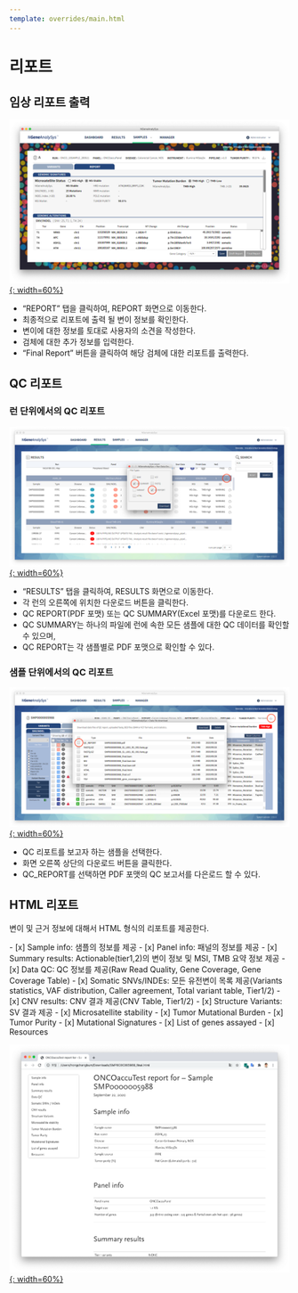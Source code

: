 ```yaml
---
template: overrides/main.html
---
```

# 리포트

## 임상 리포트 출력


[![release_01][1]{: width=60%}][1]

  [1]: ../../../assets/screenshots/f_05.png  

- “REPORT” 탭을 클릭하여, REPORT 화면으로 이동한다. 
- 최종적으로 리포트에 출력 될 변이 정보를 확인한다.
- 변이에 대한 정보를 토대로 사용자의 소견을 작성한다.
- 검체에 대한 추가 정보를 입력한다.
- “Final Report” 버튼을 클릭하여 해당 검체에 대한 리포트를 출력한다.

## QC 리포트

### 런 단위에서의 QC 리포트

[![release_01][2]{: width=60%}][2]

  [2]: ../../../assets/screenshots/f_07_01.png  

- “RESULTS” 탭을 클릭하여, RESULTS 화면으로 이동한다. 
- 각 런의 오른쪽에 위치한 다운로드 버튼을 클릭한다.
- QC REPORT(PDF 포맷) 또는 QC SUMMARY(Excel 포맷)를 다운로드 한다.
- QC SUMMARY는 하나의 파일에 런에 속한 모든 샘플에 대한 QC 데이터를 확인할 수 있으며,
- QC REPORT는 각 샘플별로 PDF 포맷으로 확인할 수 있다.

### 샘플 단위에서의 QC 리포트


[![release_01][3]{: width=60%}][3]

  [3]: ../../../assets/screenshots/f_07_02.png  

- QC 리포트를 보고자 하는 샘플을 선택한다.
- 화면 오른쪽 상단의 다운로드 버튼을 클릭한다.
- QC_REPORT를 선택하면 PDF 포맷의 QC 보고서를 다은로드 할 수 있다.

## HTML 리포트
변이 및 근거 정보에 대해서 HTML 형식의 리포트를 제공한다.

<div class="tx-columns" markdown="1">
- [x] Sample info: 샘플의 정보를 제공
- [x] Panel info: 패널의 정보를 제공
- [x] Summary results: Actionable(tier1,2)의 변이 정보 및 MSI, TMB 요약 정보 제공
- [x] Data QC: QC 정보를 제공(Raw Read Quality, Gene Coverage, Gene Coverage Table)
- [x] Somatic SNVs/INDEs: 모든 유전변이 목록 제공(Variants statistics, VAF distribution, Caller agreement, Total variant table, Tier1/2)
- [x] CNV results: CNV 결과 제공(CNV Table, Tier1/2)
- [x] Structure Variants: SV 결과 제공
- [x] Microsatellite stability
- [x] Tumor Mutational Burden
- [x] Tumor Purity
- [x] Mutational Signatures
- [x] List of genes assayed
- [x] Resources
</div>


[![release_01][4]{: width=60%}][4]

  [4]: ../../../assets/screenshots/f_10_01.png  
